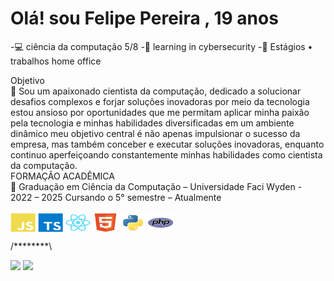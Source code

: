 # Olá! sou Felipe Pereira , 19 anos
-💻 ciência da computação 5/8
-🧠 learning in cybersecurity
-🧠 Estágios • trabalhos home office

<div>
  <div>Objetivo</div> 
	Sou um apaixonado cientista da computação, dedicado a solucionar desafios complexos e forjar soluções inovadoras por meio da tecnologia estou ansioso por oportunidades que me permitam aplicar minha paixão pela tecnologia e minhas habilidades diversificadas em um ambiente dinâmico meu objetivo central é não apenas impulsionar o sucesso da empresa, mas também conceber e executar soluções inovadoras, enquanto continuo aperfeiçoando constantemente minhas habilidades como cientista da computação.
<div>
   <div>FORMAÇÃO ACADÊMICA</div>
	Graduação em Ciência da Computação – Universidade Faci Wyden - 2022 – 2025
Cursando o 5° semestre – Atualmente
</div>
</div>
   
   
<div style="display: inline_block"><br>
  <img align="center" alt="Rafa-Js" height="30" width="40" src="https://raw.githubusercontent.com/devicons/devicon/master/icons/javascript/javascript-plain.svg">
  <img align="center" alt="Rafa-Ts" height="30" width="40" src="https://raw.githubusercontent.com/devicons/devicon/master/icons/typescript/typescript-plain.svg">
  <img align="center" alt="Rafa-React" height="30" width="40" src="https://raw.githubusercontent.com/devicons/devicon/master/icons/react/react-original.svg">
  <img align="center" alt="Rafa-HTML" height="30" width="40" src="https://raw.githubusercontent.com/devicons/devicon/master/icons/html5/html5-original.svg">
  <img align="center" alt="Rafa-Python" height="30" width="40" src="https://raw.githubusercontent.com/devicons/devicon/master/icons/python/python-original.svg">
   <img align="center" alt="Rafa-php" height="30" width="40" src="https://raw.githubusercontent.com/devicons/devicon/master/icons/php/php-original.svg">
</div>
   
   /********\
   
 <a href = "mailto:felipe2004try@gmail.com"><img src="https://img.shields.io/badge/-Gmail-%23333?style=for-the-badge&logo=gmail&logoColor=white" alvo ="_blank"></a>
  <a href="https://app.rocketseat.com.br/me/felipepereira001" target="_blank"><img src="https://img.shields.io/badge/-ROCKETSEAT-%23E4405F?style=for-the-badge&logo=ROCKETSEAT&logoColor=white" target="_blank"></a>
  </div>
   
